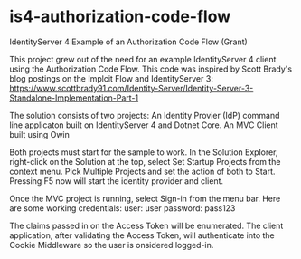 # is4-authorization-code-flow
IdentityServer 4 Example of an Authorization Code Flow (Grant)

This project grew out of the need for an example IdentityServer 4 client using the Authorization Code Flow. This code was inspired by Scott Brady's blog postings on the Implcit Flow and IdentityServer 3:  https://www.scottbrady91.com/Identity-Server/Identity-Server-3-Standalone-Implementation-Part-1

The solution consists of two projects:
An Identity Provier (IdP) command line applicaton built on IdentityServer 4 and Dotnet Core.
An MVC Client built using Owin

Both projects must start for the sample to work. In the Solution Explorer, right-click on the Solution at the top, select Set Startup Projects from the context menu. Pick Multiple Projects and set the action of both to Start. Pressing F5 now will start the identity provider and client.

Once the MVC project is running, select Sign-in from the menu bar. Here are some working credentials:
user: user
password: pass123

The claims passed in on the Access Token will be enumerated. The client application, after validating the Access Token, will authenticate into the Cookie Middleware so the user is onsidered logged-in. 



